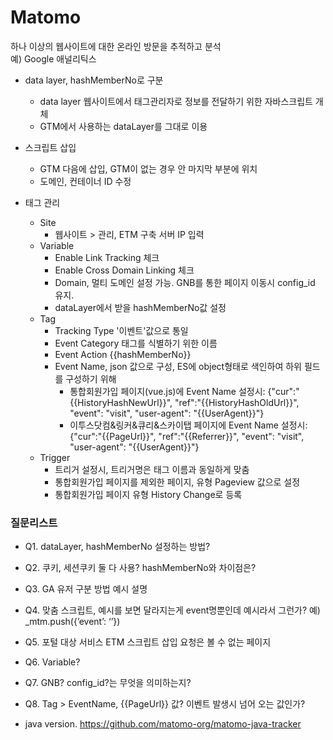 # Matomo
하나 이상의 웹사이트에 대한 온라인 방문을 추적하고 분석<br>
예) Google 애널리틱스

- data layer, hashMemberNo로 구분
  - data layer 웹사이트에서 태그관리자로 정보를 전달하기 위한 자바스크립트 개체
  - GTM에서 사용하는 dataLayer를 그대로 이용

- 스크립트 삽입
  - GTM 다음에 삽입, GTM이 없는 경우 <head>안 마지막 부분에 위치
  - 도메인, 컨테이너 ID 수정
  
- 태그 관리
  - Site
    - 웹사이트 > 관리, ETM 구축 서버 IP 입력
  - Variable
    - Enable Link Tracking 체크
    - Enable Cross Domain Linking 체크
    - Domain, 멀티 도메인 설정 가능. GNB를 통한 페이지 이동시 config_id 유지.
    - dataLayer에서 받을 hashMemberNo값 설정
  - Tag
    - Tracking Type '이벤트'값으로 통일
    - Event Category 태그를 식별하기 위한 이름
    - Event Action {{hashMemberNo}}
    - Event Name, json 값으로 구성, ES에 object형태로 색인하여 하위 필드를 구성하기 위해
      - 통합회원가입 페이지(vue.js)에 Event Name 설정시: {"cur":"{{HistoryHashNewUrl}}", "ref":"{{HistoryHashOldUrl}}", "event": "visit", "user-agent": "{{UserAgent}}"}
      - 이투스닷컴&링커&큐리&스카이탭 페이지에 Event Name 설정시: {"cur":"{{PageUrl}}", "ref":"{{Referrer}}", "event": "visit", "user-agent": "{{UserAgent}}"}
  - Trigger
    - 트리거 설정시, 트리거명은 태그 이름과 동일하게 맞춤
    - 통합회원가입 페이지를 제외한 페이지, 유형 Pageview 값으로 설정
    - 통합회원가입 페이지 유형 History Change로 등록
  
### 질문리스트
- Q1. dataLayer, hashMemberNo 설정하는 방법?
- Q2. 쿠키, 세션쿠키 둘 다 사용? hashMemberNo와 차이점은?
- Q3. GA 유저 구분 방법 예시 설명
- Q4. 맞춤 스크립트, 예시를 보면 달라지는게 event명뿐인데 예시라서 그런가?
예) _mtm.push({’event’: ‘’})
- Q5. 포털 대상 서비스 ETM 스크립트 삽입 요청은 볼 수 없는 페이지
- Q6. Variable? 
- Q7. GNB? config_id?는 무엇을 의미하는지?
- Q8. Tag > EventName, {{PageUrl}} 값? 이벤트 발생시 넘어 오는 값인가?


- java version.
https://github.com/matomo-org/matomo-java-tracker


